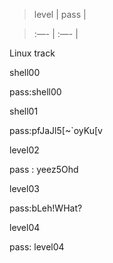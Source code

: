 > level | pass |
> 

> :—- | :—- |

Linux track

shell00

pass:shell00

shell01

pass:pfJaJl5[~`oyKu[v

level02

pass : yeez5Ohd

level03

pass:bLeh!WHat?

level04

pass: level04
